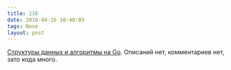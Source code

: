 ```yaml
---
title: 116
date: 2018-04-16 10:40:03
tags: None
layout: post
---
```


[Структуры данных и алгоритмы на Go](https://github.com/floyernick/Data-Structures-and-Algorithms). Описаний нет, комментариев нет, зато кода много.
